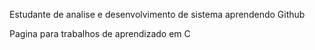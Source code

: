 Estudante de analise e desenvolvimento de sistema aprendendo Github 

Pagina para trabalhos de aprendizado em C
